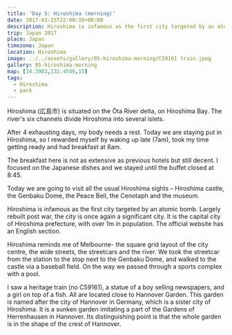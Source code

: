 ```yaml
---
title: 'Day 5: Hiroshima (morning)'
date: 2017-03-25T22:00:10+00:00
description: Hiroshima is infamous as the first city targeted by an atomic bomb. Largely rebuilt post war, the city is once again a significant city.
trip: Japan 2017
place: Japan
timezone: Japan
location: Hiroshima
image: ../../assets/gallery/05-hiroshima-morning/C59161 train.jpeg
gallery: 05-hiroshima-morning
map: [34.3983,132.4546,15]
tags:
  - Hiroshima
  - park
---
```

Hiroshima  (広島市) is situated on the Ōta River delta, on Hiroshima Bay. The river's six channels divide Hiroshima into several islets.

After 4 exhausting days, my body needs a rest. Today we are staying put in Hiroshima, so I rewarded myself by waking up late (7am), took my time getting ready and had breakfast at 8am.

The breakfast here is not as extensive as previous hotels but still decent. I focused on the Japanese dishes and we stayed until the buffet closed at 8:45.

Today we are going to visit all the usual Hiroshima sights – Hiroshima castle, the Genbaku Dome, the Peace Bell, the Cenotaph and the museum.

Hiroshima is infamous as the first city targeted by an atomic bomb. Largely rebuilt post war, the city is once again a significant city. It is the capital city of Hiroshima prefecture, with over 1m in population. The official website has an English section.

Hiroshima reminds me of Melbourne- the square grid layout of the city centre, the wide streets, the streetcars and the river. We took the streetcar from the station to the stop next to the Genbaku Dome, and walked to the castle via a baseball field. On the way we passed through a sports complex with a pool.

I saw a heritage train (no C59161), a statue of a boy selling newspapers, and a girl on top of a fish. All are located close to Hannover Garden. This garden is named after the city of Hannover in Germany, which is a sister city of Hiroshima. It is a sunken garden imitating a part of the Gardens of Herrenhausen in Hannover. Its distinguishing point is that the whole garden is in the shape of the crest of Hannover.
